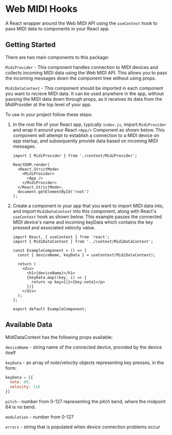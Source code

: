 # Web MIDI Hooks
A React wrapper around the Web MIDI API using the `useContext` hook to pass MIDI data to components in your React app.

## Getting Started
There are two main components to this package:

`MidiProvider` - This component handles connection to MIDI devices and collects incoming MIDI data using the Web MIDI API. This allows you to pass the incoming messages down the component tree without using props.

`MidiDataContext` - This component should be imported in each component you want to recieve MIDI data. It can be used anywhere in the app, without passing the MIDI data down through props, as it receives its data from the MidiProvider at the top level of your app.

To use in your project follow these steps:

1. In the root file of your React app, typically `index.js`, import `MidiProvider` and wrap it around your React `<App/>` Component as shown below. This component will attempt to establish a connection to a MIDI device on app startup, and subsequently provide data based on incoming MIDI messages.

    ```JSX
    import { MidiProvider } from './context/MidiProvider';

    ReactDOM.render(
      <React.StrictMode>
        <MidiProvider>
          <App />
        </MidiProvider>
      </React.StrictMode>,
      document.getElementById('root')
    );
    ```
2. Create a component in your app that you want to import MIDI data into, and import `MidiDataContext` into this component, along with React's `useContext` hook as shown below. This example passes the connected MIDI device's name and incoming keyData which contains the key pressed and associated velocity value.

    ```JSX
    import React, { useContext } from 'react';
    import { MidiDataContext } from '../context/MidiDataContext';

    const ExampleComponent = () => {
      const { deviceName, keyData } = useContext(MidiDataContext);

      return (
        <div>
          <h1>{deviceName}</h1>
          {keyData.map((key, i) => {
            return <p key={i}>{key.note}</p>
          })}
        </div>
      );
    };
    
    export default ExampleComponent;
    ```
## Available Data
MidiDataContext has the following props available:

  `deviceName` - string name of the connected device, provided by the device itself

  `keyData` - an array of note/velocity objects representing key presses, in the form: 
  ```JavaScript
  keyData = [{ 
    note: 68,
    velocity: 114
  }]
  ```
  `pitch` - number from 0-127 representing the pitch bend, where the midpoint 64 is no bend.

  `modulation` - number from 0-127

  `errors` - string that is populated when device connection problems occur